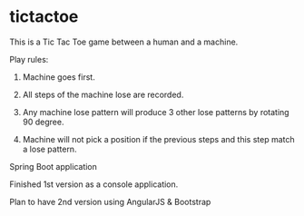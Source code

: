 # tictactoe

This is a Tic Tac Toe game between a human and a machine. 

Play rules:

1. Machine goes first.

2. All steps of the machine lose are recorded.

3. Any machine lose pattern will produce 3 other lose patterns by rotating 90 degree.

4. Machine will not pick a position if the previous steps and this step match a lose pattern.


Spring Boot application

Finished 1st version as a console application.

Plan to have 2nd version using AngularJS & Bootstrap


